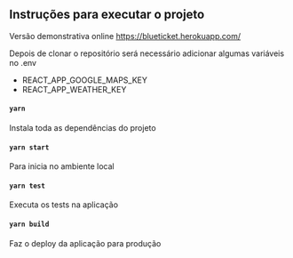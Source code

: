 ## Instruções para executar o projeto 

Versão demonstrativa online https://blueticket.herokuapp.com/

Depois de clonar o repositório será necessário adicionar algumas variáveis no .env

 - REACT_APP_GOOGLE_MAPS_KEY
 - REACT_APP_WEATHER_KEY

#### `yarn`

Instala toda as dependências do projeto

#### `yarn start`

Para inicia no ambiente local

#### `yarn test`

Executa os tests na aplicação

#### `yarn build`

Faz o deploy da aplicação para produção